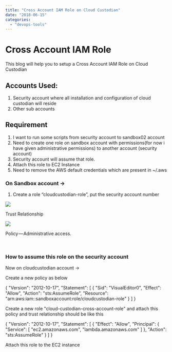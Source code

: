 ```yaml
---
title: "Cross Account IAM Role on Cloud Custodian"
date: "2018-06-15"
categories: 
  - "devops-tools"
---
```


# Cross Account IAM Role

This blog will help you to setup a Cross Account IAM Role on Cloud Custodian

## Accounts Used:

1. Security account where all installation and configuration of cloud custodian will reside
2. Other sub accounts

## Requirement

1. I want to run some scripts from security account to sandbox02 account
2. Need to create one role on sandbox account with permissions(for now i have given administrative permissions) to another account (security account)
3. Security account will assume that role.
4. Attach this role to EC2 Instance
5. Need to remove the AWS default credentials which are present in ~/.aws

### On Sandbox account ->

1. Create a role “cloudcustodian-role”, put the security account number

![](https://cdn-images-1.medium.com/max/800/1*RazM-YikFBiaX90iPPok_w.png)

Trust Relationship

![](https://cdn-images-1.medium.com/max/800/1*ZVEHXhgJRboTxq74V-YQMg.png)

Policy — Administrative access.

 

### **How to assume this role on the security account**

Now on cloudcustodian account ->

Create a new policy as below

{ "Version": "2012-10-17", "Statement": \[ { "Sid": "VisualEditor0", "Effect": "Allow", "Action": "sts:AssumeRole", "Resource": "arn:aws:iam::sandboxaccount:role/cloudcustodian-role" } \] }

Create a new role "cloud-custodian-cross-account-role" and attach this policy and trust relationship should be like this

{ "Version": "2012-10-17", "Statement": \[ { "Effect": "Allow", "Principal": { "Service": \[ "ec2.amazonaws.com", "lambda.amazonaws.com" \] }, "Action": "sts:AssumeRole" } \] }

Attach this role to the EC2 instance
